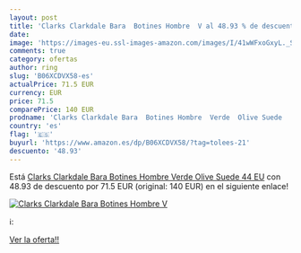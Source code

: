 ```yaml
---
layout: post
title: 'Clarks Clarkdale Bara  Botines Hombre  V al 48.93 % de descuento'
date: 
image: 'https://images-eu.ssl-images-amazon.com/images/I/41wWFxoGxyL._SL200_.jpg'
comments: true
category: ofertas
author: ring
slug: 'B06XCDVX58-es'
actualPrice: 71.5 EUR
currency: EUR
price: 71.5
comparePrice: 140 EUR
prodname: 'Clarks Clarkdale Bara  Botines Hombre  Verde  Olive Suede   44 EU'
country: 'es'
flag: '🇪🇸'
buyurl: 'https://www.amazon.es/dp/B06XCDVX58/?tag=tolees-21'
descuento: '48.93'
---
```


Está [Clarks Clarkdale Bara  Botines Hombre  Verde  Olive Suede   44 EU](https://www.amazon.es/dp/B06XCDVX58/?tag=tolees-21) con 48.93 de descuento por 71.5 EUR (original: 140 EUR) en el siguiente enlace!

[![Clarks Clarkdale Bara  Botines Hombre  V](https://images-eu.ssl-images-amazon.com/images/I/41wWFxoGxyL._SL200_.jpg)](https://www.amazon.es/dp/B06XCDVX58/?tag=tolees-21)

ℹ️:


[Ver la oferta!!](https://www.amazon.es/dp/B06XCDVX58/?tag=tolees-21)
